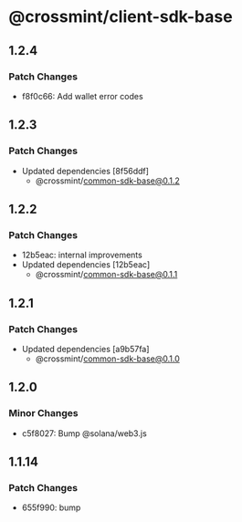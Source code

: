 # @crossmint/client-sdk-base

## 1.2.4

### Patch Changes

-   f8f0c66: Add wallet error codes

## 1.2.3

### Patch Changes

-   Updated dependencies [8f56ddf]
    -   @crossmint/common-sdk-base@0.1.2

## 1.2.2

### Patch Changes

-   12b5eac: internal improvements
-   Updated dependencies [12b5eac]
    -   @crossmint/common-sdk-base@0.1.1

## 1.2.1

### Patch Changes

-   Updated dependencies [a9b57fa]
    -   @crossmint/common-sdk-base@0.1.0

## 1.2.0

### Minor Changes

-   c5f8027: Bump @solana/web3.js

## 1.1.14

### Patch Changes

-   655f990: bump
